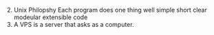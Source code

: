 2.  Unix Philopshy
	Each program does one thing well
	simple
	short
	clear
	modeular
	extensible code
3.  A VPS is a server that asks as a computer.
